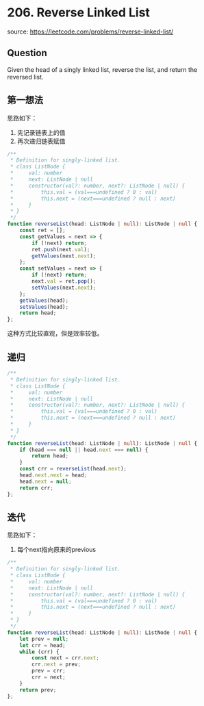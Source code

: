# 206. Reverse Linked List

source: <https://leetcode.com/problems/reverse-linked-list/>

## Question

Given the head of a singly linked list, reverse the list, and return the reversed list.

## 第一想法

思路如下：

1. 先记录链表上的值
2. 再次递归链表赋值

```ts
/**
 * Definition for singly-linked list.
 * class ListNode {
 *     val: number
 *     next: ListNode | null
 *     constructor(val?: number, next?: ListNode | null) {
 *         this.val = (val===undefined ? 0 : val)
 *         this.next = (next===undefined ? null : next)
 *     }
 * }
 */
function reverseList(head: ListNode | null): ListNode | null {
    const ret = [];
    const getValues = next => {
        if (!next) return;
        ret.push(next.val);
        getValues(next.next);
    };
    const setValues = next => {
        if (!next) return;
        next.val = ret.pop();
        setValues(next.next);
    };
    getValues(head);
    setValues(head);
    return head;
};
```

这种方式比较直观，但是效率较低。

## 递归

```ts
/**
 * Definition for singly-linked list.
 * class ListNode {
 *     val: number
 *     next: ListNode | null
 *     constructor(val?: number, next?: ListNode | null) {
 *         this.val = (val===undefined ? 0 : val)
 *         this.next = (next===undefined ? null : next)
 *     }
 * }
 */
function reverseList(head: ListNode | null): ListNode | null {
    if (head === null || head.next === null) {
        return head;
    }
    const crr = reverseList(head.next);
    head.next.next = head;
    head.next = null;
    return crr;
};
```

## 迭代

思路如下：

1. 每个next指向原来的previous

```ts
/**
 * Definition for singly-linked list.
 * class ListNode {
 *     val: number
 *     next: ListNode | null
 *     constructor(val?: number, next?: ListNode | null) {
 *         this.val = (val===undefined ? 0 : val)
 *         this.next = (next===undefined ? null : next)
 *     }
 * }
 */
function reverseList(head: ListNode | null): ListNode | null {
    let prev = null;
    let crr = head;
    while (crr) {
        const next = crr.next;
        crr.next = prev;
        prev = crr;
        crr = next;
    }
    return prev;
};
```
